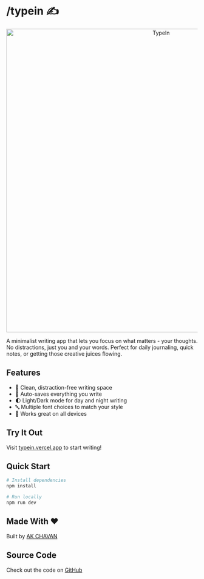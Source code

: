 # /typein ✍️

<div align="center">
  <img src="public/typeinbanner.png" alt="TypeIn" width="800"/>
</div>

A minimalist writing app that lets you focus on what matters - your thoughts. No distractions, just you and your words. Perfect for daily journaling, quick notes, or getting those creative juices flowing.

## Features

- 🎨 Clean, distraction-free writing space
- 💾 Auto-saves everything you write
- 🌓 Light/Dark mode for day and night writing
- 🔤 Multiple font choices to match your style
- 📱 Works great on all devices

## Try It Out

Visit [typein.vercel.app](https://typein.vercel.app) to start writing!

## Quick Start

```bash
# Install dependencies
npm install

# Run locally
npm run dev
```

## Made With ❤️

Built by [AK CHAVAN](https://github.com/iamakchavan)

## Source Code

Check out the code on [GitHub](https://github.com/iamakchavan/typein)
